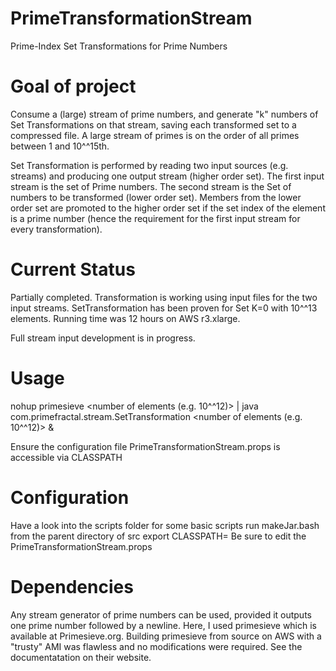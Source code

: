 # PrimeTransformationStream
Prime-Index Set Transformations for Prime Numbers

# Goal of project
Consume a (large) stream of prime numbers, and generate "k" numbers of Set Transformations on that stream, saving each transformed set to a compressed file. A large stream of primes is on the order of all primes between 1 and 10^^15th.

Set Transformation is performed by reading two input sources (e.g. streams) and producing one output stream (higher order set).  The first input stream is the set of Prime numbers.  The second stream is the Set of numbers to be transformed (lower order set).  Members from the lower order set are promoted to the higher order set if the set index of the element is a prime number (hence the requirement for the first input stream for every transformation).

# Current Status
Partially completed.  Transformation is working using input files for the two input streams. SetTransformation has been proven for Set K=0 with 10^^13 elements.  Running time was 12 hours on AWS r3.xlarge.

Full stream input development is in progress.

# Usage
nohup primesieve <number of elements (e.g. 10^^12)> | java com.primefractal.stream.SetTransformation <number of elements (e.g. 10^^12)> &

Ensure the configuration file PrimeTransformationStream.props is accessible via CLASSPATH

# Configuration
Have a look into the scripts folder for some basic scripts 
run makeJar.bash from the parent directory of src
export CLASSPATH=<path to jar file>
Be sure to edit the PrimeTransformationStream.props

# Dependencies
Any stream generator of prime numbers can be used, provided it outputs one prime number followed by a newline.  Here, I used primesieve which is available at Primesieve.org.  Building primesieve from source on AWS with a "trusty" AMI was flawless and no modifications were required.  See the documentatation on their website.
